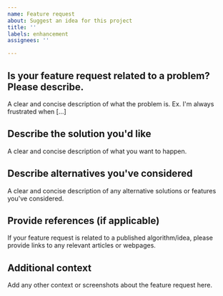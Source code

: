 ```yaml
---
name: Feature request
about: Suggest an idea for this project
title: ''
labels: enhancement
assignees: ''

---
```


## Is your feature request related to a problem? Please describe.
A clear and concise description of what the problem is. Ex. I'm always frustrated when [...]

## Describe the solution you'd like
A clear and concise description of what you want to happen.

## Describe alternatives you've considered
A clear and concise description of any alternative solutions or features you've considered.

## Provide references (if applicable)
If your feature request is related to a published algorithm/idea, please provide links to 
any relevant articles or webpages.

## Additional context
Add any other context or screenshots about the feature request here.


